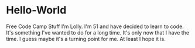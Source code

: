 # Hello-World
Free Code Camp Stuff
I'm Lolly.  I'm 51 and have decided to learn to code.  It's something I've wanted to do for a long time.  It's only now that I have the time.  I guess maybe it's a turning point for me.  At least I hope it is.  


